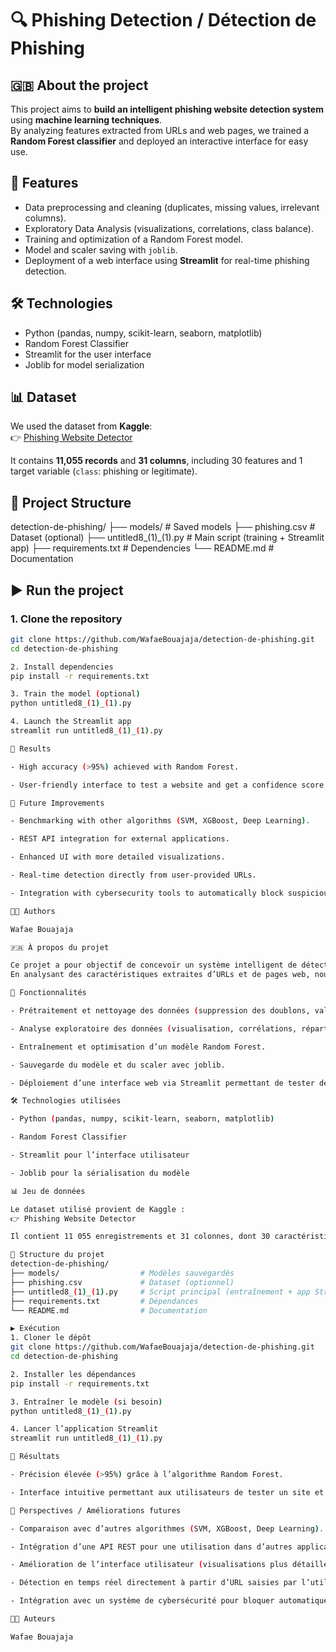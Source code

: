 # 🔍 Phishing Detection / Détection de Phishing

## 🇬🇧 About the project
This project aims to **build an intelligent phishing website detection system** using **machine learning techniques**.  
By analyzing features extracted from URLs and web pages, we trained a **Random Forest classifier** and deployed an interactive interface for easy use.

## 🚀 Features
- Data preprocessing and cleaning (duplicates, missing values, irrelevant columns).  
- Exploratory Data Analysis (visualizations, correlations, class balance).  
- Training and optimization of a Random Forest model.  
- Model and scaler saving with `joblib`.  
- Deployment of a web interface using **Streamlit** for real-time phishing detection.  

## 🛠️ Technologies
- Python (pandas, numpy, scikit-learn, seaborn, matplotlib)  
- Random Forest Classifier  
- Streamlit for the user interface  
- Joblib for model serialization  

## 📊 Dataset
We used the dataset from **Kaggle**:  
👉 [Phishing Website Detector](https://www.kaggle.com/datasets/eswarchandt/phishing-website-detector)  

It contains **11,055 records** and **31 columns**, including 30 features and 1 target variable (`class`: phishing or legitimate).

## 📂 Project Structure
detection-de-phishing/
├── models/ # Saved models
├── phishing.csv # Dataset (optional)
├── untitled8_(1)_(1).py # Main script (training + Streamlit app)
├── requirements.txt # Dependencies
└── README.md # Documentation

## ▶️ Run the project
### 1. Clone the repository
```bash
git clone https://github.com/WafaeBouajaja/detection-de-phishing.git
cd detection-de-phishing

2. Install dependencies
pip install -r requirements.txt

3. Train the model (optional)
python untitled8_(1)_(1).py

4. Launch the Streamlit app
streamlit run untitled8_(1)_(1).py

📌 Results

- High accuracy (>95%) achieved with Random Forest.

- User-friendly interface to test a website and get a confidence score (legitimate or phishing).

🚀 Future Improvements

- Benchmarking with other algorithms (SVM, XGBoost, Deep Learning).

- REST API integration for external applications.

- Enhanced UI with more detailed visualizations.

- Real-time detection directly from user-provided URLs.

- Integration with cybersecurity tools to automatically block suspicious websites.

👩‍💻 Authors

Wafae Bouajaja

🇫🇷 À propos du projet

Ce projet a pour objectif de concevoir un système intelligent de détection des sites de phishing en utilisant des techniques d’apprentissage automatique.
En analysant des caractéristiques extraites d’URLs et de pages web, nous avons entraîné un modèle de classification basé sur Random Forest, puis développé une interface interactive pour faciliter son utilisation.

🚀 Fonctionnalités

- Prétraitement et nettoyage des données (suppression des doublons, valeurs manquantes, colonnes inutiles).

- Analyse exploratoire des données (visualisation, corrélations, répartition des classes).

- Entraînement et optimisation d’un modèle Random Forest.

- Sauvegarde du modèle et du scaler avec joblib.

- Déploiement d’une interface web via Streamlit permettant de tester des sites en temps réel.

🛠️ Technologies utilisées

- Python (pandas, numpy, scikit-learn, seaborn, matplotlib)

- Random Forest Classifier

- Streamlit pour l’interface utilisateur

- Joblib pour la sérialisation du modèle

📊 Jeu de données

Le dataset utilisé provient de Kaggle :
👉 Phishing Website Detector

Il contient 11 055 enregistrements et 31 colonnes, dont 30 caractéristiques et 1 variable cible (class : phishing ou légitime).

📂 Structure du projet
detection-de-phishing/
├── models/                  # Modèles sauvegardés
├── phishing.csv             # Dataset (optionnel)
├── untitled8_(1)_(1).py     # Script principal (entraînement + app Streamlit)
├── requirements.txt         # Dépendances
└── README.md                # Documentation

▶️ Exécution
1. Cloner le dépôt
git clone https://github.com/WafaeBouajaja/detection-de-phishing.git
cd detection-de-phishing

2. Installer les dépendances
pip install -r requirements.txt

3. Entraîner le modèle (si besoin)
python untitled8_(1)_(1).py

4. Lancer l’application Streamlit
streamlit run untitled8_(1)_(1).py

📌 Résultats

- Précision élevée (>95%) grâce à l’algorithme Random Forest.

- Interface intuitive permettant aux utilisateurs de tester un site et d’obtenir un score de confiance (légitime ou phishing).

🚀 Perspectives / Améliorations futures

- Comparaison avec d’autres algorithmes (SVM, XGBoost, Deep Learning).

- Intégration d’une API REST pour une utilisation dans d’autres applications.

- Amélioration de l’interface utilisateur (visualisations plus détaillées).

- Détection en temps réel directement à partir d’URL saisies par l’utilisateur.

- Intégration avec un système de cybersécurité pour bloquer automatiquement les sites suspects.

👩‍💻 Auteurs

Wafae Bouajaja
